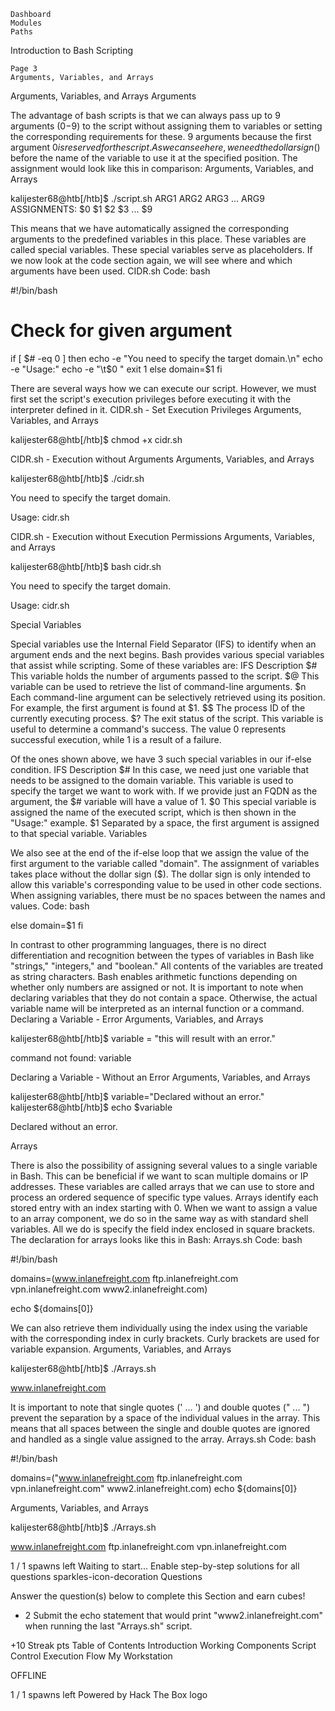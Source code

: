

    Dashboard
    Modules
    Paths

Introduction to Bash Scripting  

    Page 3
    Arguments, Variables, and Arrays

Arguments, Variables, and Arrays
Arguments

The advantage of bash scripts is that we can always pass up to 9 arguments ($0-$9) to the script without assigning them to variables or setting the corresponding requirements for these. 9 arguments because the first argument $0 is reserved for the script. As we can see here, we need the dollar sign ($) before the name of the variable to use it at the specified position. The assignment would look like this in comparison:
Arguments, Variables, and Arrays

kalijester68@htb[/htb]$ ./script.sh ARG1 ARG2 ARG3 ... ARG9
       ASSIGNMENTS:       $0      $1   $2   $3 ...   $9

This means that we have automatically assigned the corresponding arguments to the predefined variables in this place. These variables are called special variables. These special variables serve as placeholders. If we now look at the code section again, we will see where and which arguments have been used.
CIDR.sh
Code: bash

#!/bin/bash

# Check for given argument
if [ $# -eq 0 ]
then
	echo -e "You need to specify the target domain.\n"
	echo -e "Usage:"
	echo -e "\t$0 <domain>"
	exit 1
else
	domain=$1
fi

<SNIP>

There are several ways how we can execute our script. However, we must first set the script's execution privileges before executing it with the interpreter defined in it.
CIDR.sh - Set Execution Privileges
Arguments, Variables, and Arrays

kalijester68@htb[/htb]$ chmod +x cidr.sh

CIDR.sh - Execution without Arguments
Arguments, Variables, and Arrays

kalijester68@htb[/htb]$ ./cidr.sh

You need to specify the target domain.

Usage:
	cidr.sh <domain>

CIDR.sh - Execution without Execution Permissions
Arguments, Variables, and Arrays

kalijester68@htb[/htb]$ bash cidr.sh

You need to specify the target domain.

Usage:
	cidr.sh <domain>

Special Variables

Special variables use the Internal Field Separator (IFS) to identify when an argument ends and the next begins. Bash provides various special variables that assist while scripting. Some of these variables are:
IFS 	Description
$# 	This variable holds the number of arguments passed to the script.
$@ 	This variable can be used to retrieve the list of command-line arguments.
$n 	Each command-line argument can be selectively retrieved using its position. For example, the first argument is found at $1.
$$ 	The process ID of the currently executing process.
$? 	The exit status of the script. This variable is useful to determine a command's success. The value 0 represents successful execution, while 1 is a result of a failure.

Of the ones shown above, we have 3 such special variables in our if-else condition.
IFS 	Description
$# 	In this case, we need just one variable that needs to be assigned to the domain variable. This variable is used to specify the target we want to work with. If we provide just an FQDN as the argument, the $# variable will have a value of 1.
$0 	This special variable is assigned the name of the executed script, which is then shown in the "Usage:" example.
$1 	Separated by a space, the first argument is assigned to that special variable.
Variables

We also see at the end of the if-else loop that we assign the value of the first argument to the variable called "domain". The assignment of variables takes place without the dollar sign ($). The dollar sign is only intended to allow this variable's corresponding value to be used in other code sections. When assigning variables, there must be no spaces between the names and values.
Code: bash

<SNIP>
else
	domain=$1
fi
<SNIP>

In contrast to other programming languages, there is no direct differentiation and recognition between the types of variables in Bash like "strings," "integers," and "boolean." All contents of the variables are treated as string characters. Bash enables arithmetic functions depending on whether only numbers are assigned or not. It is important to note when declaring variables that they do not contain a space. Otherwise, the actual variable name will be interpreted as an internal function or a command.
Declaring a Variable - Error
Arguments, Variables, and Arrays

kalijester68@htb[/htb]$ variable = "this will result with an error."

command not found: variable

Declaring a Variable - Without an Error
Arguments, Variables, and Arrays

kalijester68@htb[/htb]$ variable="Declared without an error."
kalijester68@htb[/htb]$ echo $variable

Declared without an error.

Arrays

There is also the possibility of assigning several values to a single variable in Bash. This can be beneficial if we want to scan multiple domains or IP addresses. These variables are called arrays that we can use to store and process an ordered sequence of specific type values. Arrays identify each stored entry with an index starting with 0. When we want to assign a value to an array component, we do so in the same way as with standard shell variables. All we do is specify the field index enclosed in square brackets. The declaration for arrays looks like this in Bash:
Arrays.sh
Code: bash

#!/bin/bash

domains=(www.inlanefreight.com ftp.inlanefreight.com vpn.inlanefreight.com www2.inlanefreight.com)

echo ${domains[0]}

We can also retrieve them individually using the index using the variable with the corresponding index in curly brackets. Curly brackets are used for variable expansion.
Arguments, Variables, and Arrays

kalijester68@htb[/htb]$ ./Arrays.sh

www.inlanefreight.com

It is important to note that single quotes (' ... ') and double quotes (" ... ") prevent the separation by a space of the individual values in the array. This means that all spaces between the single and double quotes are ignored and handled as a single value assigned to the array.
Arrays.sh
Code: bash

#!/bin/bash

domains=("www.inlanefreight.com ftp.inlanefreight.com vpn.inlanefreight.com" www2.inlanefreight.com)
echo ${domains[0]}

Arguments, Variables, and Arrays

kalijester68@htb[/htb]$ ./Arrays.sh

www.inlanefreight.com ftp.inlanefreight.com vpn.inlanefreight.com

1 / 1 spawns left
Waiting to start...
Enable step-by-step solutions for all questions
sparkles-icon-decoration
Questions

Answer the question(s) below to complete this Section and earn cubes!
+ 2 Submit the echo statement that would print "www2.inlanefreight.com" when running the last "Arrays.sh" script.

+10 Streak pts
Table of Contents
Introduction
Working Components
Script Control
Execution Flow
My Workstation

OFFLINE

1 / 1 spawns left
Powered by   Hack The Box logo


